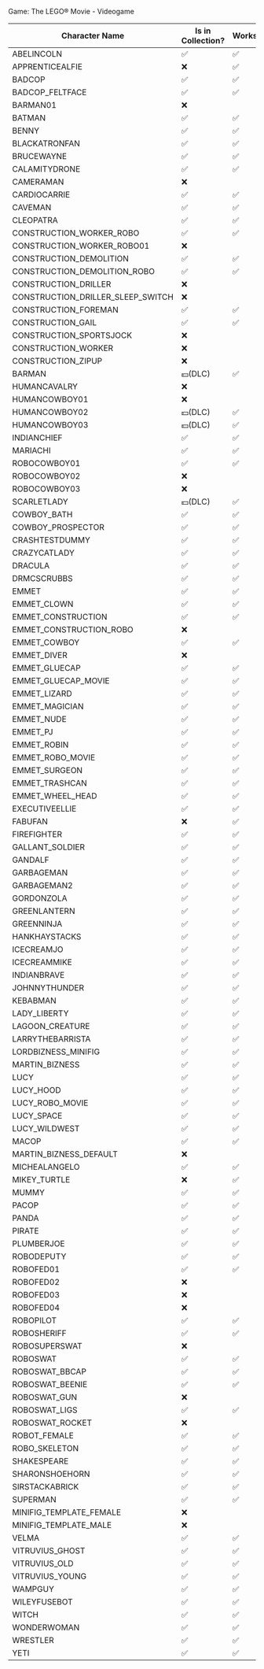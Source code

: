 Game: The LEGO® Movie - Videogame  
  
|Character Name|Is in Collection?|Works?
|-|-|-|
ABELINCOLN|✅|✅
APPRENTICEALFIE|❌|✅
BADCOP|✅|✅
BADCOP_FELTFACE|✅|✅
BARMAN01|❌|
BATMAN|✅|✅
BENNY|✅|✅
BLACKATRONFAN|✅|✅
BRUCEWAYNE|✅|✅
CALAMITYDRONE|✅|✅
CAMERAMAN|❌|
CARDIOCARRIE|✅|✅
CAVEMAN|✅|✅
CLEOPATRA|✅|✅
CONSTRUCTION_WORKER_ROBO|✅|✅
CONSTRUCTION_WORKER_ROBO01|❌|
CONSTRUCTION_DEMOLITION|✅|✅
CONSTRUCTION_DEMOLITION_ROBO|✅|✅
CONSTRUCTION_DRILLER|❌|
CONSTRUCTION_DRILLER_SLEEP_SWITCH|❌|
CONSTRUCTION_FOREMAN|✅|✅
CONSTRUCTION_GAIL|✅|✅
CONSTRUCTION_SPORTSJOCK|❌|
CONSTRUCTION_WORKER|❌|
CONSTRUCTION_ZIPUP|❌|
BARMAN|💵(DLC)|✅
HUMANCAVALRY|❌|
HUMANCOWBOY01|❌|
HUMANCOWBOY02|💵(DLC)|✅
HUMANCOWBOY03|💵(DLC)|✅
INDIANCHIEF|✅|✅
MARIACHI|✅|✅
ROBOCOWBOY01|✅|✅
ROBOCOWBOY02|❌|
ROBOCOWBOY03|❌|
SCARLETLADY|💵(DLC)|✅
COWBOY_BATH|✅|✅
COWBOY_PROSPECTOR|✅|✅
CRASHTESTDUMMY|✅|✅
CRAZYCATLADY|✅|✅
DRACULA|✅|✅
DRMCSCRUBBS|✅|✅
EMMET|✅|✅
EMMET_CLOWN|✅|✅
EMMET_CONSTRUCTION|✅|✅
EMMET_CONSTRUCTION_ROBO|❌|
EMMET_COWBOY|✅|✅
EMMET_DIVER|❌|
EMMET_GLUECAP|✅|✅
EMMET_GLUECAP_MOVIE|✅|✅
EMMET_LIZARD|✅|✅
EMMET_MAGICIAN|✅|✅
EMMET_NUDE|✅|✅
EMMET_PJ|✅|✅
EMMET_ROBIN|✅|✅
EMMET_ROBO_MOVIE|✅|✅
EMMET_SURGEON|✅|✅
EMMET_TRASHCAN|✅|✅
EMMET_WHEEL_HEAD|✅|✅
EXECUTIVEELLIE|✅|✅
FABUFAN|❌|✅
FIREFIGHTER|✅|✅
GALLANT_SOLDIER|✅|✅
GANDALF|✅|✅
GARBAGEMAN|✅|✅
GARBAGEMAN2|✅|✅
GORDONZOLA|✅|✅
GREENLANTERN|✅|✅
GREENNINJA|✅|✅
HANKHAYSTACKS|✅|✅
ICECREAMJO|✅|✅
ICECREAMMIKE|✅|✅
INDIANBRAVE|✅|✅
JOHNNYTHUNDER|✅|✅
KEBABMAN|✅|✅
LADY_LIBERTY|✅|✅
LAGOON_CREATURE|✅|✅
LARRYTHEBARRISTA|✅|✅
LORDBIZNESS_MINIFIG|✅|✅
MARTIN_BIZNESS|✅|✅
LUCY|✅|✅
LUCY_HOOD|✅|✅
LUCY_ROBO_MOVIE|✅|✅
LUCY_SPACE|✅|✅
LUCY_WILDWEST|✅|✅
MACOP|✅|✅
MARTIN_BIZNESS_DEFAULT|❌|
MICHEALANGELO|✅|✅
MIKEY_TURTLE|❌|✅
MUMMY|✅|✅
PACOP|✅|✅
PANDA|✅|✅
PIRATE|✅|✅
PLUMBERJOE|✅|✅
ROBODEPUTY|✅|✅
ROBOFED01|✅|✅
ROBOFED02|❌|
ROBOFED03|❌|
ROBOFED04|❌|
ROBOPILOT|✅|✅
ROBOSHERIFF|✅|✅
ROBOSUPERSWAT|❌|
ROBOSWAT|✅|✅
ROBOSWAT_BBCAP|✅|✅
ROBOSWAT_BEENIE|✅|✅
ROBOSWAT_GUN|❌|
ROBOSWAT_LIGS|✅|✅
ROBOSWAT_ROCKET|❌|
ROBOT_FEMALE|✅|✅
ROBO_SKELETON|✅|✅
SHAKESPEARE|✅|✅
SHARONSHOEHORN|✅|✅
SIRSTACKABRICK|✅|✅
SUPERMAN|✅|✅
MINIFIG_TEMPLATE_FEMALE|❌|
MINIFIG_TEMPLATE_MALE|❌|
VELMA|✅|✅
VITRUVIUS_GHOST|✅|✅
VITRUVIUS_OLD|✅|✅
VITRUVIUS_YOUNG|✅|✅
WAMPGUY|✅|✅
WILEYFUSEBOT|✅|✅
WITCH|✅|✅
WONDERWOMAN|✅|✅
WRESTLER|✅|✅
YETI|✅|✅
